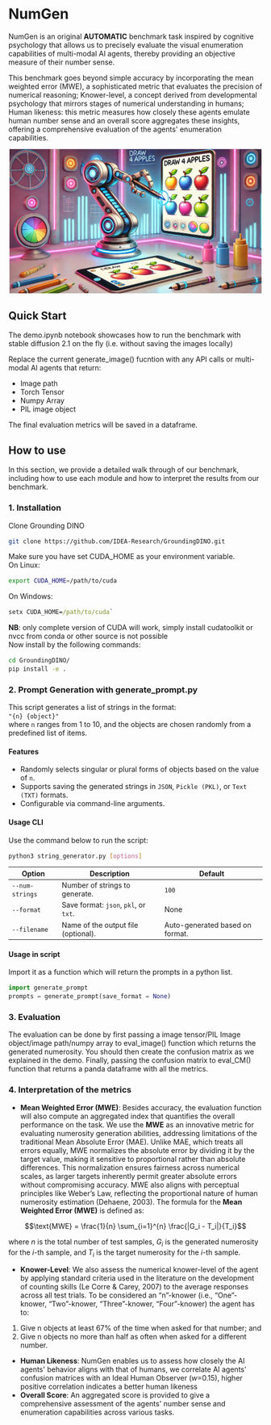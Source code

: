 # NumGen
NumGen is an original **AUTOMATIC** benchmark task inspired by cognitive psychology that allows us to precisely evaluate the visual enumeration capabilities of multi-modal AI agents, thereby providing an objective measure of their number sense.

This benchmark goes beyond simple accuracy by incorporating the mean weighted error (MWE), a sophisticated metric that evaluates the precision of numerical reasoning; Knower-level, a concept derived from developmental psychology that mirrors stages of numerical understanding in humans; Human likeness: this metric measures how closely these agents emulate human number sense and an overall score aggregates these insights, offering a comprehensive evaluation of the agents' enumeration capabilities. 

<p align="center">
<img src="im/bench_icon.jpg" alt="Project logo" width="500" />
</p>

## Quick Start
The demo.ipynb notebook showcases how to run the benchmark with stable diffusion 2.1 on the fly (i.e. without saving the images locally) 

 Replace the current generate_image() fucntion with any API calls or multi-modal AI agents that return: 
- Image path
- Torch Tensor
- Numpy Array
- PIL image object

The final evaluation metrics will be saved in a dataframe.
## How to use
In this section, we provide a detailed walk through of our benchmark, including how to use each module and how to interpret the results from our benchmark.
### 1. Installation
Clone Grounding DINO
```bash
git clone https://github.com/IDEA-Research/GroundingDINO.git
```
Make sure you have set CUDA_HOME as your environment variable. \
On Linux:
```bash
export CUDA_HOME=/path/to/cuda
```
On Windows:
```cmd
setx CUDA_HOME=/path/to/cuda`
```
**NB**: only complete version of CUDA will work, simply install cudatoolkit or nvcc from conda or other source is not possible \
Now install by the following commands: 
```bash
cd GroundingDINO/
pip install -e .
```
### 2. Prompt Generation with __generate_prompt.py__
This script generates a list of strings in the format:  
`"{n} {object}"`  
where `n` ranges from 1 to 10, and the objects are chosen randomly from a predefined list of items.
#### Features
- Randomly selects singular or plural forms of objects based on the value of `n`.
- Supports saving the generated strings in `JSON`, `Pickle (PKL)`, or `Text (TXT)` formats.
- Configurable via command-line arguments.

#### Usage CLI
Use the command below to run the script:

```bash
python3 string_generator.py [options]
```
| **Option**        | **Description**                                     | **Default**       |
|---------------------------|-----------------------------------------------------|-------------------|
| `--num-strings`           | Number of strings to generate.                      | `100`             |
| `--format`         | Save format: `json`, `pkl`, or `txt`.               | None              |
| `--filename`       | Name of the output file (optional).                 | Auto-generated based on format. |

#### Usage in script
Import it as a function which will return the prompts in a python list.
```python
import generate_prompt
prompts = generate_prompt(save_format = None)
```

### 3. Evaluation
The evaluation can be done by first passing a image tensor/PIL Image object/image path/numpy array to eval_image() function which returns the generated numerosity. You should then create the confusion matrix as we explained in the demo. Finally, passing the confusion matrix to eval_CM() function that returns a panda dataframe with all the metrics.

### 4. Interpretation of the metrics
- **Mean Weighted Error (MWE)**: Besides accuracy, the evaluation function will also compute an aggregated index that quantifies the overall performance on the task. We use the **MWE** as an innovative metric for evaluating numerosity generation abilities, addressing limitations of the traditional Mean Absolute Error (MAE). Unlike MAE, which treats all errors equally, MWE normalizes the absolute error by dividing it by the target value, making it sensitive to proportional rather than absolute differences. This normalization ensures fairness across numerical scales, as larger targets inherently permit greater absolute errors without compromising accuracy. 
MWE also aligns with perceptual principles like Weber’s Law, reflecting the proportional nature of human numerosity estimation (Dehaene, 2003). The formula for the **Mean Weighted Error (MWE)** is defined as:

$$\text{MWE} = \frac{1}{n} \sum_{i=1}^{n} \frac{|G_i - T_i|}{T_i}$$

 where $n$ is the total number of test samples,   $G_{i}$ is the generated numerosity for the $i$-th sample, and  $T_{i}$ is the target numerosity for the $i$-th sample.

- **Knower-Level**: We also assess the numerical knower-level of the agent by applying standard criteria used in the literature on the development of counting skills (Le Corre & Carey, 2007) to the average responses across all test trials. To be considered an “n”-knower (i.e.,  “One”-knower, “Two”-knower, “Three”-knower, “Four”-knower) the agent has to:
1) Give n objects at least 67% of the time when asked for that number; and
2) Give n objects no more than half as often when asked for a different number.

- **Human Likeness**: NumGen enables us to assess how closely the AI agents' behavior aligns with that of humans, we correlate AI agents' confusion matrices with an Ideal Human Observer ($w$=0.15), higher positive correlation indicates a better human likeness
- **Overall Score**: An aggregated score is provided to give a comprehensive assessment of the agents' number sense and enumeration capabilities across various tasks.

